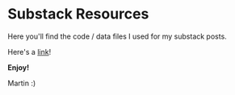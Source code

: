 # Substack Resources

Here you'll find the code / data files I used for my substack posts.


Here's a [link](https://mlettry.substack.com/)!

**Enjoy!**


Martin :)